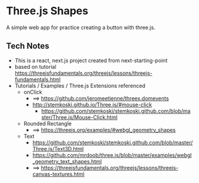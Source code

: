 # Three.js Shapes

A simple web app for practice creating a button with three.js.

## Tech Notes
* This is a react, next.js project created from next-starting-point
* based on tutorial https://threejsfundamentals.org/threejs/lessons/threejs-fundamentals.html
* Tutorials / Examples / Three.js Extensions referenced
  * onClick
    * ==> https://github.com/jeromeetienne/threex.domevents
    * http://stemkoski.github.io/Three.js/#mouse-click
      * https://github.com/stemkoski/stemkoski.github.com/blob/master/Three.js/Mouse-Click.html
  * Rounded Rectangle
    * ==> https://threejs.org/examples/#webgl_geometry_shapes
  * Text
    * https://github.com/stemkoski/stemkoski.github.com/blob/master/Three.js/Text3D.html
    * https://github.com/mrdoob/three.js/blob/master/examples/webgl_geometry_text_shapes.html
    * ==> https://threejsfundamentals.org/threejs/lessons/threejs-canvas-textures.html
